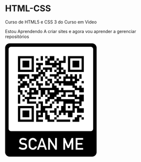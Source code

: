 # HTML-CSS
 Curso de HTML5 e CSS 3 do Curso em Video

 Estou Aprendendo A criar sites e agora vou aprender a gerenciar repositórios

 <img src="frame.png">